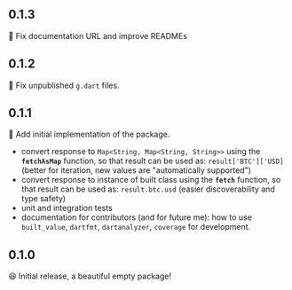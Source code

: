 ## 0.1.3

🔧 Fix documentation URL and improve READMEs

## 0.1.2

🔧 Fix unpublished `g.dart` files.

## 0.1.1

🚀 Add initial implementation of the package.

* convert response to `Map<String, Map<String, String>>` using the **`fetchAsMap`** function, so that result can be used as: `result['BTC']['USD]` (better for iteration, new values are "automatically supported")
* convert response to instance of built class using the **`fetch`** function, so that result can be used as: `result.btc.usd` (easier discoverability and type safety)
* unit and integration tests
* documentation for contributors (and for future me): how to use `built_value`, `dartfmt`, `dartanalyzer`, `coverage` for development.

## 0.1.0

😆 Initial release, a beautiful empty package!